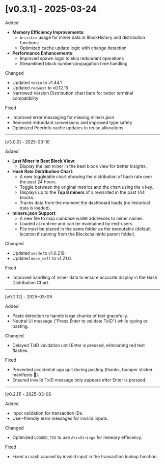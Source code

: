 # [v0.3.1] - 2025-03-24

Added

- **Memory Efficiency Improvements**:
  - `Arc<str>` usage for miner data in BlockHistory and distribution functions
  - Optimized cache update logic with change detection
- **Performance Enhancements**:
  - Improved spawn logic to skip redundant operations
  - Streamlined block number/propagation time handling

Changed

- Updated `tokio` to v1.44.1
- Updated `reqwest` to v0.12.15
- Narrowed Version Distribution chart bars for better terminal compatibility

Fixed

- Improved error messaging for missing miners.json
- Removed redundant conversions and improved type safety
- Optimized PeerInfo cache updates to reuse allocations

---

[v3.0.0] - 2025-03-10

Added

- **Last Miner in Best Block View**:
  - Display the last miner in the best block view for better insights.
- **Hash Rate Distribution Chart**:
  - A new toggleable chart showing the distribution of hash rate over the past 24 hours.
  - Toggle between the original metrics and the chart using the `h` key.
  - Displays up to the **Top 8 miners** of x rewarded in the past 144 blocks.
  - Tracks data from the moment the dashboard loads (no historical data is loaded).
- **miners.json Support**:
  - A new file to map coinbase wallet addresses to miner names.
  - Loaded at runtime and can be maintained by end-users.
  - File must be placed in the same folder as the executable (default location if running from the Blockchaininfo parent folder).

Changed

- Updated `serde` to v1.0.219.
- Updated `once_cell` to v1.21.0.

Fixed

- Improved handling of miner data to ensure accurate display in the Hash Distribution Chart.

---

[v0.2.12] - 2025-03-08

Added

- Paste detection to handle large chunks of text gracefully.
- Neutral UI message ("Press Enter to validate TxID") while typing or pasting.

Changed

- Delayed TxID validation until Enter is pressed, eliminating red text flashes.

Fixed

- Prevented accidental app quit during pasting (thanks, bumper sticker manifesto 🚗).
- Ensured invalid TxID message only appears after Enter is pressed.

---

[v0.2.11] - 2025-03-06

Added

- Input validation for transaction IDs.
- User-friendly error messages for invalid inputs.

Changed

- Optimized `LOGGED_TXS` to use `Arc<String>` for memory efficiency.

Fixed

- Fixed a crash caused by invalid input in the transaction lookup function.
